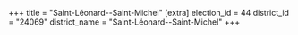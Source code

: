 +++
title = "Saint-Léonard--Saint-Michel"
[extra]
election_id = 44
district_id = "24069"
district_name = "Saint-Léonard--Saint-Michel"
+++
